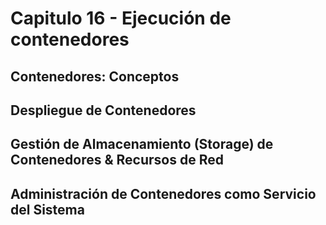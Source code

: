 # Capitulo 16 - Ejecución de contenedores

## Contenedores: Conceptos

## Despliegue de Contenedores

## Gestión de Almacenamiento (Storage) de Contenedores & Recursos de Red

## Administración de Contenedores como Servicio del Sistema